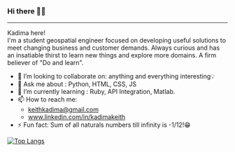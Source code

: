 
<h3 align="left">Hi there 👋👋 </h3>

---

Kadima here!</br>
I'm a student geospatial engineer focused on developing useful solutions to meet changing business and customer demands. Always curious and has an insatiable thirst to learn new things and explore more domains. A firm believer of "Do and learn". 

- 👯 I’m looking to collaborate on: anything and everything interesting💡
- 💬 Ask me about : Python, HTML, CSS, JS
- 🌱 I’m currently learning : Ruby, API Integration, Matlab.
- 📫 How to reach me: 
  * keithkadima@gmail.com 
  * www.linkedin.com/in/kadimakeith
- ⚡ Fun fact: Sum of all naturals numbers till infinity is -1/12!😁



 
 
 
 
 [![Top Langs](https://github-readme-stats.vercel.app/api/top-langs/?username=kadimakeith&theme=dark&layout=compact)](https://github.com/anuraghazra/github-readme-stats)
